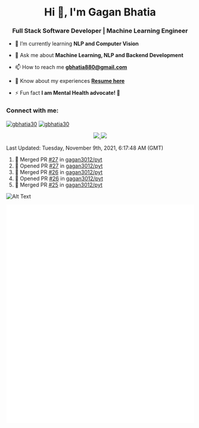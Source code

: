 <h1 align="center">Hi 👋, I'm Gagan Bhatia</h1>
<h3 align="center">Full Stack Software Developer | Machine Learning Engineer</h3>

- 🌱 I’m currently learning **NLP and Computer Vision**

- 💬 Ask me about **Machine Learning, NLP and Backend Development**

- 📫 How to reach me **gbhatia880@gmail.com**

- 📄 Know about my experiences [**Resume here**](https://drive.google.com/file/d/1VebQQLX8_SjgyhgccZByyDmtsXevF4Zf/view?usp=sharing)

- ⚡ Fun fact **I am Mental Health advocate! 🧠**

<h3 align="left">Connect with me:</h3>
<p align="left">
<a href="https://twitter.com/gbhatia30" target="blank"><img align="center" src="https://cdn.jsdelivr.net/npm/simple-icons@3.0.1/icons/twitter.svg" alt="gbhatia30" height="30" width="40" /></a>
<a href="https://linkedin.com/in/gbhatia30" target="blank"><img align="center" src="https://cdn.jsdelivr.net/npm/simple-icons@3.0.1/icons/linkedin.svg" alt="gbhatia30" height="30" width="40" /></a>
</p>

<p align="center">
<a href="https://github-readme-stats.vercel.app/api?username=gagan3012&count_private=true&show_icons=true&include_all_commits=false&hide_border=true&hide_title=true">
  <img width="48%"  src="https://github-readme-stats.vercel.app/api?username=gagan3012&count_private=true&show_icons=true&include_all_commits=false&hide_border=true&hide_title=true" />
</a>
<a href="https://github-readme-streak-stats.herokuapp.com/?user=gagan3012&hide_border=true">
  <img width="48%"  src="https://github-readme-streak-stats.herokuapp.com/?user=gagan3012&hide_border=true" />
</a>
</p>

<!--RECENT_ACTIVITY:last_update-->
Last Updated: Tuesday, November 9th, 2021, 6:17:48 AM (GMT)
<!--RECENT_ACTIVITY:last_update_end-->
<!--RECENT_ACTIVITY:start-->

1. 🎉 Merged PR [#27](https://github.com/gagan3012/pyt/pull/27) in [gagan3012/pyt](https://github.com/gagan3012/pyt)
2. 💪 Opened PR [#27](https://github.com/gagan3012/pyt/pull/27) in [gagan3012/pyt](https://github.com/gagan3012/pyt)
3. 🎉 Merged PR [#26](https://github.com/gagan3012/pyt/pull/26) in [gagan3012/pyt](https://github.com/gagan3012/pyt)
4. 💪 Opened PR [#26](https://github.com/gagan3012/pyt/pull/26) in [gagan3012/pyt](https://github.com/gagan3012/pyt)
5. 🎉 Merged PR [#25](https://github.com/gagan3012/pyt/pull/25) in [gagan3012/pyt](https://github.com/gagan3012/pyt)
<!--RECENT_ACTIVITY:end-->

![Alt Text](https://github.com/gagan3012/gagan3012/blob/output/github-contribution-grid-snake.gif)

![Metrics](https://github.com/gagan3012/gagan3012/blob/main/github-metrics.svg)
